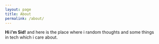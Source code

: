 ```yaml
---
layout: page
title: About
permalink: /about/
---
```

**Hi i'm Sid!** and here is the place where i random thoughts and some things in tech which i care about.

